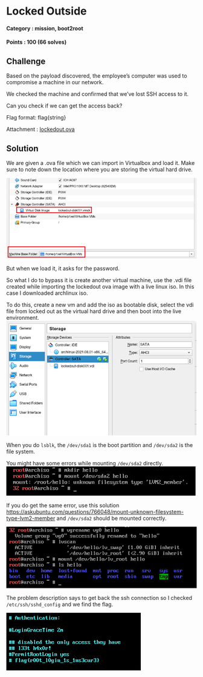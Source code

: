 # Locked Outside

#### Category : mission, boot2root
#### Points : 100 (66 solves)

## Challenge
Based on the payload discovered, the employee’s computer was used to compromise a machine in our network.

We checked the machine and confirmed that we’ve lost SSH access to it.

Can you check if we can get the access back?

Flag format: flag{string}

Attachment : [lockedout.ova](https://defendingthesoc.ctf.cert.rcts.pt/files/c38e9686867c3632cdbea043d840e4fa/lockedout.ova?token=eyJ1c2VyX2lkIjoyOTAsInRlYW1faWQiOjEzMSwiZmlsZV9pZCI6MzF9.YRSdJQ.wRkc0EPi9ExkzpVPcnAjxQnxKs0)

## Solution
We are given a .ova file which we can import in Virtualbox and load it. Make sure to note down the location where you are storing the virtual hard drive.

![](https://github.com/p1xxxel/ctf-writeups/blob/main/2021/RCTS%20CERT%202021/Locked%20outside/vdi_file_location.png)

But when we load it, it asks for the password.

So what I do to bypass it is create another virtual machine, use the .vdi file created while importing the lockedout ova image with a live linux iso. In this case I downloaded archlinux iso.

To do this, create a new vm and add the iso as bootable disk, select the vdi file from locked out as the virtual hard drive and then boot into the live environment.
![](https://github.com/p1xxxel/ctf-writeups/blob/main/2021/RCTS%20CERT%202021/Locked%20outside/arch_vm.png)

When you do `lsblk`, the `/dev/sda1` is the boot partition and `/dev/sda2` is the file system.

You might have some errors while mounting `/dev/sda2` directly.
![](https://github.com/p1xxxel/ctf-writeups/blob/main/2021/RCTS%20CERT%202021/Locked%20outside/mounting_error.png)

If you do get the same error, use this solution https://askubuntu.com/questions/766048/mount-unknown-filesystem-type-lvm2-member and `/dev/sda2` should be mounted correctly.

![](https://github.com/p1xxxel/ctf-writeups/blob/main/2021/RCTS%20CERT%202021/Locked%20outside/mounting_file_system.png)

The problem description says to get back the ssh connection so I checked `/etc/ssh/sshd_config` and we find the flag.

![](https://github.com/p1xxxel/ctf-writeups/blob/main/2021/RCTS%20CERT%202021/Locked%20outside/finding_flag.png)